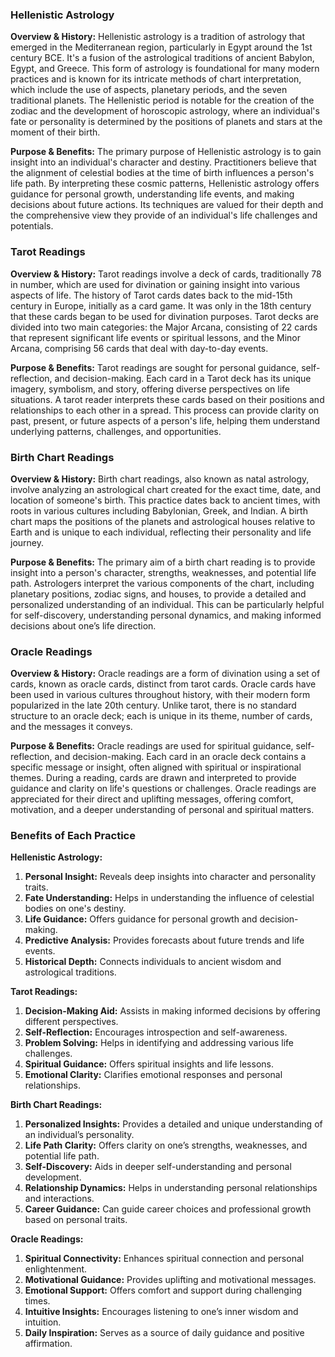 ### Hellenistic Astrology

**Overview & History:** Hellenistic astrology is a tradition of astrology that emerged in the Mediterranean region, particularly in Egypt around the 1st century BCE. It's a fusion of the astrological traditions of ancient Babylon, Egypt, and Greece. This form of astrology is foundational for many modern practices and is known for its intricate methods of chart interpretation, which include the use of aspects, planetary periods, and the seven traditional planets. The Hellenistic period is notable for the creation of the zodiac and the development of horoscopic astrology, where an individual's fate or personality is determined by the positions of planets and stars at the moment of their birth.

**Purpose & Benefits:** The primary purpose of Hellenistic astrology is to gain insight into an individual's character and destiny. Practitioners believe that the alignment of celestial bodies at the time of birth influences a person's life path. By interpreting these cosmic patterns, Hellenistic astrology offers guidance for personal growth, understanding life events, and making decisions about future actions. Its techniques are valued for their depth and the comprehensive view they provide of an individual's life challenges and potentials.

### Tarot Readings

**Overview & History:** Tarot readings involve a deck of cards, traditionally 78 in number, which are used for divination or gaining insight into various aspects of life. The history of Tarot cards dates back to the mid-15th century in Europe, initially as a card game. It was only in the 18th century that these cards began to be used for divination purposes. Tarot decks are divided into two main categories: the Major Arcana, consisting of 22 cards that represent significant life events or spiritual lessons, and the Minor Arcana, comprising 56 cards that deal with day-to-day events.

**Purpose & Benefits:** Tarot readings are sought for personal guidance, self-reflection, and decision-making. Each card in a Tarot deck has its unique imagery, symbolism, and story, offering diverse perspectives on life situations. A tarot reader interprets these cards based on their positions and relationships to each other in a spread. This process can provide clarity on past, present, or future aspects of a person's life, helping them understand underlying patterns, challenges, and opportunities.

### Birth Chart Readings

**Overview & History:** Birth chart readings, also known as natal astrology, involve analyzing an astrological chart created for the exact time, date, and location of someone's birth. This practice dates back to ancient times, with roots in various cultures including Babylonian, Greek, and Indian. A birth chart maps the positions of the planets and astrological houses relative to Earth and is unique to each individual, reflecting their personality and life journey.

**Purpose & Benefits:** The primary aim of a birth chart reading is to provide insight into a person's character, strengths, weaknesses, and potential life path. Astrologers interpret the various components of the chart, including planetary positions, zodiac signs, and houses, to provide a detailed and personalized understanding of an individual. This can be particularly helpful for self-discovery, understanding personal dynamics, and making informed decisions about one’s life direction.

### Oracle Readings

**Overview & History:** Oracle readings are a form of divination using a set of cards, known as oracle cards, distinct from tarot cards. Oracle cards have been used in various cultures throughout history, with their modern form popularized in the late 20th century. Unlike tarot, there is no standard structure to an oracle deck; each is unique in its theme, number of cards, and the messages it conveys.

**Purpose & Benefits:** Oracle readings are used for spiritual guidance, self-reflection, and decision-making. Each card in an oracle deck contains a specific message or insight, often aligned with spiritual or inspirational themes. During a reading, cards are drawn and interpreted to provide guidance and clarity on life's questions or challenges. Oracle readings are appreciated for their direct and uplifting messages, offering comfort, motivation, and a deeper understanding of personal and spiritual matters.


### Benefits of Each Practice

**Hellenistic Astrology:**
1. **Personal Insight:** Reveals deep insights into character and personality traits.
2. **Fate Understanding:** Helps in understanding the influence of celestial bodies on one's destiny.
3. **Life Guidance:** Offers guidance for personal growth and decision-making.
4. **Predictive Analysis:** Provides forecasts about future trends and life events.
5. **Historical Depth:** Connects individuals to ancient wisdom and astrological traditions.

**Tarot Readings:**
1. **Decision-Making Aid:** Assists in making informed decisions by offering different perspectives.
2. **Self-Reflection:** Encourages introspection and self-awareness.
3. **Problem Solving:** Helps in identifying and addressing various life challenges.
4. **Spiritual Guidance:** Offers spiritual insights and life lessons.
5. **Emotional Clarity:** Clarifies emotional responses and personal relationships.

**Birth Chart Readings:**
1. **Personalized Insights:** Provides a detailed and unique understanding of an individual’s personality.
2. **Life Path Clarity:** Offers clarity on one’s strengths, weaknesses, and potential life path.
3. **Self-Discovery:** Aids in deeper self-understanding and personal development.
4. **Relationship Dynamics:** Helps in understanding personal relationships and interactions.
5. **Career Guidance:** Can guide career choices and professional growth based on personal traits.

**Oracle Readings:**
1. **Spiritual Connectivity:** Enhances spiritual connection and personal enlightenment.
2. **Motivational Guidance:** Provides uplifting and motivational messages.
3. **Emotional Support:** Offers comfort and support during challenging times.
4. **Intuitive Insights:** Encourages listening to one’s inner wisdom and intuition.
5. **Daily Inspiration:** Serves as a source of daily guidance and positive affirmation.
